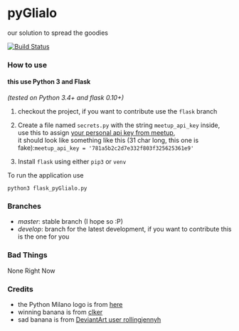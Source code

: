 # pyGlialo
our solution to spread the goodies

[![Build Status](https://travis-ci.org/PythonMilano/pyGlialo.svg?branch=develop)](https://travis-ci.org/PythonMilano/pyGlialo)

### How to use
#### this use Python 3 and Flask

_(tested on Python 3.4+ and flask 0.10+)_

 1. checkout the project, if you want to contribute use the `flask` branch

 1. Create a file named `secrets.py` with the string `meetup_api_key` inside, use this to assign
[your personal api key from meetup](https://secure.meetup.com/it/meetup_api/key/),  
it should look like something like this (31 char long, this one is fake):```meetup_api_key = '781a5b2c2d7e332f803f325625361e9'```

 1. Install `flask` using either `pip3` or `venv`

To run the application use  

`python3 flask_pyGlialo.py`

### Branches

 - _master_: stable branch (I hope so :P)
 - _develop_: branch for the latest development, if you want to contribute this is the one for you

### Bad Things

None Right Now

### Credits

- the Python Milano logo is from [here](https://github.com/PythonMilano/logo)
- winning banana is from [clker](http://www.clker.com/clipart-52027.html)
- sad banana is from [DeviantArt user rollingjennyh](http://rollingjennyh.deviantart.com/art/Sad-Banana-352394110)
